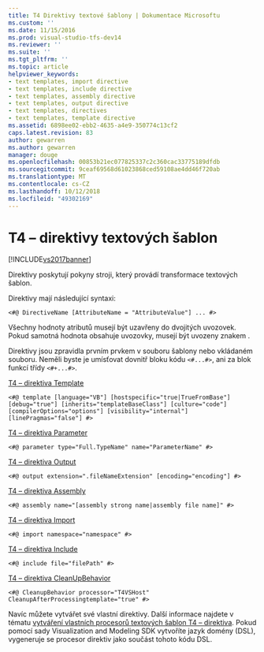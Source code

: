 ```yaml
---
title: T4 Direktivy textové šablony | Dokumentace Microsoftu
ms.custom: ''
ms.date: 11/15/2016
ms.prod: visual-studio-tfs-dev14
ms.reviewer: ''
ms.suite: ''
ms.tgt_pltfrm: ''
ms.topic: article
helpviewer_keywords:
- text templates, import directive
- text templates, include directive
- text templates, assembly directive
- text templates, output directive
- text templates, directives
- text templates, template directive
ms.assetid: 6898ee02-ebb2-4635-a4e9-350774c13cf2
caps.latest.revision: 83
author: gewarren
ms.author: gewarren
manager: douge
ms.openlocfilehash: 00853b21ec077825337c2c360cac33775189dfdb
ms.sourcegitcommit: 9ceaf69568d61023868ced59108ae4dd46f720ab
ms.translationtype: MT
ms.contentlocale: cs-CZ
ms.lasthandoff: 10/12/2018
ms.locfileid: "49302169"
---
```

# <a name="t4-text-template-directives"></a>T4 – direktivy textových šablon
[!INCLUDE[vs2017banner](../includes/vs2017banner.md)]

Direktivy poskytují pokyny stroji, který provádí transformace textových šablon.  
  
 Direktivy mají následující syntaxi:  
  
```  
<#@ DirectiveName [AttributeName = "AttributeValue"] ... #>  
```  
  
 Všechny hodnoty atributů musejí být uzavřeny do dvojitých uvozovek. Pokud samotná hodnota obsahuje uvozovky, musejí být uvozeny znakem \.  
  
 Direktivy jsou zpravidla prvním prvkem v souboru šablony nebo vkládaném souboru. Neměli byste je umísťovat dovnitř bloku kódu `<#...#>`, ani za blok funkcí třídy `<#+...#>`.  
  
 [T4 – direktiva Template](../modeling/t4-template-directive.md)  
 ```  
<#@ template [language="VB"] [hostspecific="true|TrueFromBase"] [debug="true"] [inherits="templateBaseClass"] [culture="code"] [compilerOptions="options"] [visibility="internal"] [linePragmas="false"] #>  
```  
  
 [T4 – direktiva Parameter](../modeling/t4-parameter-directive.md)  
 ```  
<#@ parameter type="Full.TypeName" name="ParameterName" #>  
```  
  
 [T4 – direktiva Output](../modeling/t4-output-directive.md)  
 ```  
<#@ output extension=".fileNameExtension" [encoding="encoding"] #>  
```  
  
 [T4 – direktiva Assembly](../modeling/t4-assembly-directive.md)  
 ```  
<#@ assembly name="[assembly strong name|assembly file name]" #>  
```  
  
 [T4 – direktiva Import](../modeling/t4-import-directive.md)  
 ```  
<#@ import namespace="namespace" #>  
```  
  
 [T4 – direktiva Include](../modeling/t4-include-directive.md)  
 ```  
<#@ include file="filePath" #>  
```  
  
 [T4 – direktiva CleanUpBehavior](../modeling/t4-cleanupbehavior-directive.md)  
 ```  
<#@ CleanupBehavior processor="T4VSHost" CleanupAfterProcessingtemplate="true" #>  
```  
  
 Navíc můžete vytvářet své vlastní direktivy. Další informace najdete v tématu [vytváření vlastních procesorů textových šablon T4 – direktiva](../modeling/creating-custom-t4-text-template-directive-processors.md). Pokud pomocí sady Visualization and Modeling SDK vytvoříte jazyk domény (DSL), vygeneruje se procesor direktiv jako součást tohoto kódu DSL.



